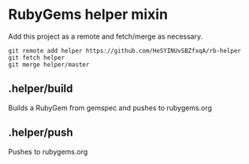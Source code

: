 RubyGems helper mixin
=====================

Add this project as a remote and fetch/merge as necessary.

    git remote add helper https://github.com/HeSYINUvSBZfxqA/rb-helper
    git fetch helper
    git merge helper/master

.helper/build
-------------

Builds a RubyGem from gemspec and pushes to rubygems.org

.helper/push
------------

Pushes to rubygems.org
